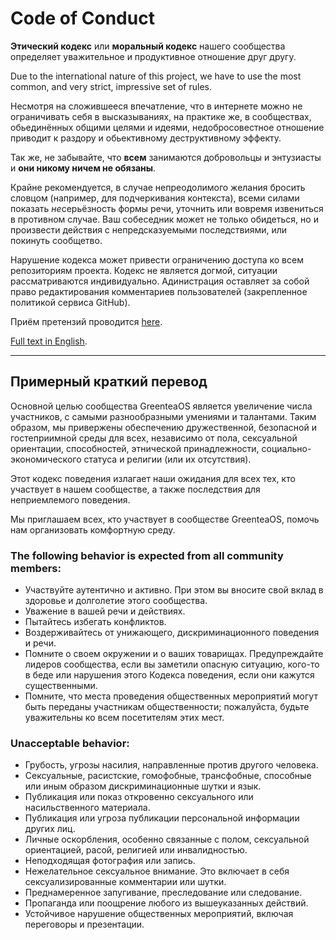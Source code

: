 # Code of Conduct

**Этический кодекс** или **моральный кодекс** нашего сообщества определяет уважительное и продуктивное отношение друг другу.

Due to the international nature of this project, we have to use the most common, and very strict, impressive set of rules.

Несмотря на сложившееся впечатление, что в интернете можно не ограничивать себя в высказываниях, на практике же, в сообществах, обьединённых общими целями и идеями, недобросовестное отношение приводит к раздору и обьективному деструктивному эффекту.

Так же, не забывайте, что **всем** занимаются добровольцы и энтузиасты и **они никому ничем не обязаны**.

Крайне рекомендуется, в случае непреодолимого желания бросить словцом (например, для подчеркивания контекста), всеми силами показать *не*серьёзность формы речи, уточнить или вовремя извениться в противном случае. Ваш собеседник может не только обидеться, но и произвести действия с непредсказуемыми последствиями, или покинуть сообщетво.

Нарушение кодекса может привести ограничению доступа ко всем репозиториям проекта. Кодекс не является догмой, ситуации рассматриваются индивидуально. Адинистрация оставляет за собой право редактирования комментариев пользователей (закрепленное политикой сервиса GitHub).

Приём претензий проводится [here](https://t.me/greenteaos_en).

[Full text in English](../CODE_OF_CONDUCT.md).

---

## Примерный краткий перевод

Основной целью сообщества GreenteaOS является увеличение числа участников, с самыми разнообразными умениями и талантами. Таким образом, мы привержены обеспечению дружественной, безопасной и гостеприимной среды для всех, независимо от пола, сексуальной ориентации, способностей, этнической принадлежности, социально-экономического статуса и религии (или их отсутствия).

Этот кодекс поведения излагает наши ожидания для всех тех, кто участвует в нашем сообществе, а также последствия для неприемлемого поведения.

Мы приглашаем всех, кто участвует в сообществе GreenteaOS, помочь нам организовать комфортную среду.

### The following behavior is expected from all community members:

- Участвуйте аутентично и активно. При этом вы вносите свой вклад в здоровье и долголетие этого сообщества.
- Уважение в вашей речи и действиях.
- Пытайтесь избегать конфликтов.
- Воздерживайтесь от унижающего, дискриминационного поведения и речи.
- Помните о своем окружении и о ваших товарищах. Предупреждайте лидеров сообщества, если вы заметили опасную ситуацию, кого-то в беде или нарушения этого Кодекса поведения, если они кажутся существенными.
- Помните, что места проведения общественных мероприятий могут быть переданы участникам общественности; пожалуйста, будьте уважительны ко всем посетителям этих мест.

### Unacceptable behavior:

- Грубость, угрозы насилия, направленные против другого человека.
- Сексуальные, расистские, гомофобные, трансфобные, способные или иным образом дискриминационные шутки и язык.
- Публикация или показ откровенно сексуального или насильственного материала.
- Публикация или угроза публикации персональной информации других лиц.
- Личные оскорбления, особенно связанные с полом, сексуальной ориентацией, расой, религией или инвалидностью.
- Неподходящая фотография или запись.
- Нежелательное сексуальное внимание. Это включает в себя сексуализированные комментарии или шутки.
- Преднамеренное запугивание, преследование или следование.
- Пропаганда или поощрение любого из вышеуказанных действий.
- Устойчивое нарушение общественных мероприятий, включая переговоры и презентации.

